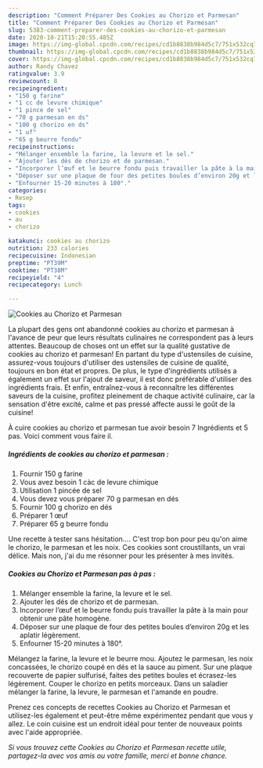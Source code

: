 ```yaml
---
description: "Comment Préparer Des Cookies au Chorizo et Parmesan"
title: "Comment Préparer Des Cookies au Chorizo et Parmesan"
slug: 5383-comment-preparer-des-cookies-au-chorizo-et-parmesan
date: 2020-10-21T15:20:55.485Z
image: https://img-global.cpcdn.com/recipes/cd1b8838b984d5c7/751x532cq70/cookies-au-chorizo-et-parmesan-photo-principale-de-la-recette.jpg
thumbnail: https://img-global.cpcdn.com/recipes/cd1b8838b984d5c7/751x532cq70/cookies-au-chorizo-et-parmesan-photo-principale-de-la-recette.jpg
cover: https://img-global.cpcdn.com/recipes/cd1b8838b984d5c7/751x532cq70/cookies-au-chorizo-et-parmesan-photo-principale-de-la-recette.jpg
author: Randy Chavez
ratingvalue: 3.9
reviewcount: 8
recipeingredient:
- "150 g farine"
- "1 cc de levure chimique"
- "1 pince de sel"
- "70 g parmesan en ds"
- "100 g chorizo en ds"
- "1 uf"
- "65 g beurre fondu"
recipeinstructions:
- "Mélanger ensemble la farine, la levure et le sel."
- "Ajouter les dés de chorizo et de parmesan."
- "Incorporer l’œuf et le beurre fondu puis travailler la pâte à la main pour obtenir une pâte homogène."
- "Déposer sur une plaque de four des petites boules d’environ 20g et les aplatir légèrement."
- "Enfourner 15-20 minutes à 180°."
categories:
- Resep
tags:
- cookies
- au
- chorizo

katakunci: cookies au chorizo 
nutrition: 233 calories
recipecuisine: Indonesian
preptime: "PT39M"
cooktime: "PT38M"
recipeyield: "4"
recipecategory: Lunch

---
```



![Cookies au Chorizo et Parmesan](https://img-global.cpcdn.com/recipes/cd1b8838b984d5c7/751x532cq70/cookies-au-chorizo-et-parmesan-photo-principale-de-la-recette.jpg)

La plupart des gens ont abandonné cookies au chorizo et parmesan à l'avance de peur que leurs résultats culinaires ne correspondent pas à leurs attentes. Beaucoup de choses ont un effet sur la qualité gustative de cookies au chorizo et parmesan! En partant du type d'ustensiles de cuisine, assurez-vous toujours d'utiliser des ustensiles de cuisine de qualité, toujours en bon état et propres. De plus, le type d'ingrédients utilisés a également un effet sur l'ajout de saveur, il est donc préférable d'utiliser des ingrédients frais. Et enfin, entraînez-vous à reconnaître les différentes saveurs de la cuisine, profitez pleinement de chaque activité culinaire, car la sensation d'être excité, calme et pas pressé affecte aussi le goût de la cuisine!

<!--inarticleads1-->

À cuire cookies au chorizo et parmesan tue avoir besoin 7 Ingrédients et 5 pas. Voici comment vous faire il.

##### Ingrédients de cookies au chorizo et parmesan :

1. Fournir 150 g farine
1. Vous avez besoin 1 càc de levure chimique
1. Utilisation 1 pincée de sel
1. Vous devez vous préparer 70 g parmesan en dés
1. Fournir 100 g chorizo en dés
1. Préparer 1 œuf
1. Préparer 65 g beurre fondu


Une recette à tester sans hésitation…. C&#39;est trop bon pour peu qu&#39;on aime le chorizo, le parmesan et les noix. Ces cookies sont croustillants, un vrai délice. Mais non, j&#39;ai du me résonner pour les présenter à mes invités. 

<!--inarticleads2-->

##### Cookies au Chorizo et Parmesan pas à pas :

1. Mélanger ensemble la farine, la levure et le sel.
1. Ajouter les dés de chorizo et de parmesan.
1. Incorporer l’œuf et le beurre fondu puis travailler la pâte à la main pour obtenir une pâte homogène.
1. Déposer sur une plaque de four des petites boules d’environ 20g et les aplatir légèrement.
1. Enfourner 15-20 minutes à 180°.


Mélangez la farine, la levure et le beurre mou. Ajoutez le parmesan, les noix concassées, le chorizo coupé en dés et la sauce au piment. Sur une plaque recouverte de papier sulfurisé, faites des petites boules et écrasez-les légèrement. Couper le chorizo en petits morceaux. Dans un saladier mélanger la farine, la levure, le parmesan et l&#39;amande en poudre. 

<!--inarticleads1-->

<p>
Prenez ces concepts de recettes Cookies au Chorizo et Parmesan et utilisez-les également et peut-être même expérimentez pendant que vous y allez. Le coin cuisine est un endroit idéal pour tenter de nouveaux points avec l'aide appropriée.
</p>

<p>
<i>Si vous trouvez cette Cookies au Chorizo et Parmesan recette utile, partagez-la avec vos amis ou votre famille, merci et bonne chance.</i>
</p>
